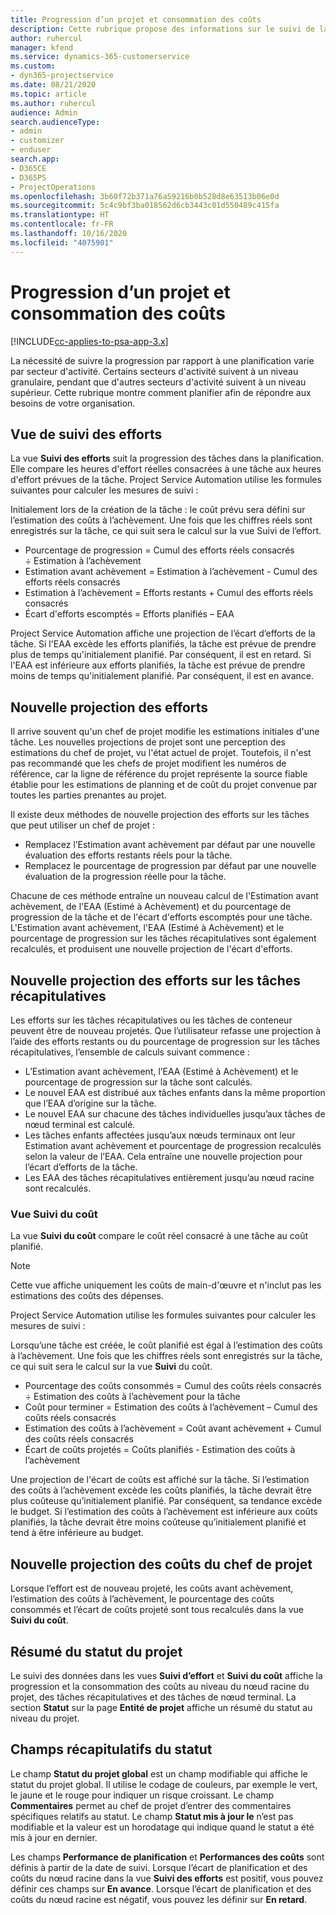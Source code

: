```yaml
---
title: Progression d’un projet et consommation des coûts
description: Cette rubrique propose des informations sur le suivi de la progression d’un projet et de la consommation des coûts.
author: ruhercul
manager: kfend
ms.service: dynamics-365-customerservice
ms.custom:
- dyn365-projectservice
ms.date: 08/21/2020
ms.topic: article
ms.author: ruhercul
audience: Admin
search.audienceType:
- admin
- customizer
- enduser
search.app:
- D365CE
- D365PS
- ProjectOperations
ms.openlocfilehash: 3b60f72b371a76a59216b0b528d8e63513b06e0d
ms.sourcegitcommit: 5c4c9bf3ba018562d6cb3443c01d550489c415fa
ms.translationtype: HT
ms.contentlocale: fr-FR
ms.lasthandoff: 10/16/2020
ms.locfileid: "4075901"
---
```

# <a name="project-progress-and-cost-consumption"></a>Progression d’un projet et consommation des coûts

[!INCLUDE[cc-applies-to-psa-app-3.x](../includes/cc-applies-to-psa-app-3x.md)]

La nécessité de suivre la progression par rapport à une planification varie par secteur d'activité. Certains secteurs d'activité suivent à un niveau granulaire, pendant que d'autres secteurs d'activité suivent à un niveau supérieur. Cette rubrique montre comment planifier afin de répondre aux besoins de votre organisation.

## <a name="effort-tracking-view"></a>Vue de suivi des efforts

La vue **Suivi des efforts** suit la progression des tâches dans la planification. Elle compare les heures d'effort réelles consacrées à une tâche aux heures d'effort prévues de la tâche. Project Service Automation utilise les formules suivantes pour calculer les mesures de suivi :

Initialement lors de la création de la tâche : le coût prévu sera défini sur l’estimation des coûts à l’achèvement. Une fois que les chiffres réels sont enregistrés sur la tâche, ce qui suit sera le calcul sur la vue Suivi de l’effort.

- Pourcentage de progression = Cumul des efforts réels consacrés ÷ Estimation à l’achèvement 
- Estimation avant achèvement = Estimation à l’achèvement - Cumul des efforts réels consacrés 
- Estimation à l’achèvement = Efforts restants + Cumul des efforts réels consacrés 
- Écart d'efforts escomptés = Efforts planifiés – EAA

Project Service Automation affiche une projection de l’écart d’efforts de la tâche. Si l'EAA excède les efforts planifiés, la tâche est prévue de prendre plus de temps qu'initialement planifié. Par conséquent, il est en retard. Si l'EAA est inférieure aux efforts planifiés, la tâche est prévue de prendre moins de temps qu'initialement planifié. Par conséquent, il est en avance.

## <a name="reprojecting-effort"></a>Nouvelle projection des efforts

Il arrive souvent qu'un chef de projet modifie les estimations initiales d'une tâche. Les nouvelles projections de projet sont une perception des estimations du chef de projet, vu l'état actuel de projet. Toutefois, il n'est pas recommandé que les chefs de projet modifient les numéros de référence, car la ligne de référence du projet représente la source fiable établie pour les estimations de planning et de coût du projet convenue par toutes les parties prenantes au projet.

Il existe deux méthodes de nouvelle projection des efforts sur les tâches que peut utiliser un chef de projet :

- Remplacez l’Estimation avant achèvement par défaut par une nouvelle évaluation des efforts restants réels pour la tâche. 
- Remplacez le pourcentage de progression par défaut par une nouvelle évaluation de la progression réelle pour la tâche.

Chacune de ces méthode entraîne un nouveau calcul de l'Estimation avant achèvement, de l'EAA (Estimé à Achèvement) et du pourcentage de progression de la tâche et de l'écart d'efforts escomptés pour une tâche. L'Estimation avant achèvement, l'EAA (Estimé à Achèvement) et le pourcentage de progression sur les tâches récapitulatives sont également recalculés, et produisent une nouvelle projection de l'écart d'efforts.

## <a name="reprojection-of-effort-on-summary-tasks"></a>Nouvelle projection des efforts sur les tâches récapitulatives

Les efforts sur les tâches récapitulatives ou les tâches de conteneur peuvent être de nouveau projetés. Que l’utilisateur refasse une projection à l’aide des efforts restants ou du pourcentage de progression sur les tâches récapitulatives, l’ensemble de calculs suivant commence :

- L’Estimation avant achèvement, l’EAA (Estimé à Achèvement) et le pourcentage de progression sur la tâche sont calculés.
- Le nouvel EAA est distribué aux tâches enfants dans la même proportion que l’EAA d’origine sur la tâche.
- Le nouvel EAA sur chacune des tâches individuelles jusqu’aux tâches de nœud terminal est calculé. 
- Les tâches enfants affectées jusqu’aux nœuds terminaux ont leur Estimation avant achèvement et pourcentage de progression recalculés selon la valeur de l’EAA. Cela entraîne une nouvelle projection pour l’écart d’efforts de la tâche. 
- Les EAA des tâches récapitulatives entièrement jusqu’au nœud racine sont recalculés.

### <a name="cost-tracking-view"></a>Vue Suivi du coût 

La vue **Suivi du coût** compare le coût réel consacré à une tâche au coût planifié. 

> [!NOTE]
> Cette vue affiche uniquement les coûts de main-d'œuvre et n'inclut pas les estimations des coûts des dépenses. 

Project Service Automation utilise les formules suivantes pour calculer les mesures de suivi :

Lorsqu’une tâche est créée, le coût planifié est égal à l’estimation des coûts à l’achèvement. Une fois que les chiffres réels sont enregistrés sur la tâche, ce qui suit sera le calcul sur la vue **Suivi** du coût.

 - Pourcentage des coûts consommés = Cumul des coûts réels consacrés ÷ Estimation des coûts à l’achèvement pour la tâche
 - Coût pour terminer = Estimation des coûts à l’achèvement – Cumul des coûts réels consacrés
 - Estimation des coûts à l’achèvement = Coût avant achèvement + Cumul des coûts réels consacrés
 - Écart de coûts projetés = Coûts planifiés - Estimation des coûts à l’achèvement

Une projection de l'écart de coûts est affiché sur la tâche. Si l’estimation des coûts à l’achèvement excède les coûts planifiés, la tâche devrait être plus coûteuse qu’initialement planifié. Par conséquent, sa tendance excède le budget. Si l’estimation des coûts à l’achèvement est inférieure aux coûts planifiés, la tâche devrait être moins coûteuse qu’initialement planifié et tend à être inférieure au budget.

## <a name="project-managers-reprojection-of-cost"></a>Nouvelle projection des coûts du chef de projet

Lorsque l’effort est de nouveau projeté, les coûts avant achèvement, l’estimation des coûts à l’achèvement, le pourcentage des coûts consommés et l’écart de coûts projeté sont tous recalculés dans la vue **Suivi du coût**.

## <a name="project-status-summary"></a>Résumé du statut du projet

Le suivi des données dans les vues **Suivi d’effort** et **Suivi du coût** affiche la progression et la consommation des coûts au niveau du nœud racine du projet, des tâches récapitulatives et des tâches de nœud terminal. La section **Statut** sur la page **Entité de projet** affiche un résumé du statut au niveau du projet.

## <a name="status-summary-fields"></a>Champs récapitulatifs du statut

Le champ **Statut du projet global** est un champ modifiable qui affiche le statut du projet global. Il utilise le codage de couleurs, par exemple le vert, le jaune et le rouge pour indiquer un risque croissant. Le champ **Commentaires** permet au chef de projet d’entrer des commentaires spécifiques relatifs au statut. Le champ **Statut mis à jour le** n’est pas modifiable et la valeur est un horodatage qui indique quand le statut a été mis à jour en dernier.

Les champs **Performance de planification** et **Performances des coûts** sont définis à partir de la date de suivi. Lorsque l’écart de planification et des coûts du nœud racine dans la vue **Suivi des efforts** est positif, vous pouvez définir ces champs sur **En avance**. Lorsque l’écart de planification et des coûts du nœud racine est négatif, vous pouvez les définir sur **En retard**.
